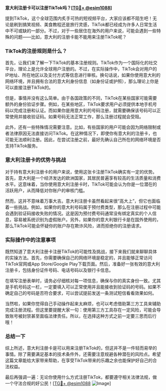 **意大利注册卡可以注册TikTok吗？[[TG💪+ @esim1088](https://t.me/s/esim1088)]**

提到TikTok，这个全球范围内炙手可热的短视频平台，大家应该都不陌生吧！无论是刷到搞笑视频、美食教程还是旅行灵感，TikTok都已经成为许多人日常生活中不可或缺的一部分。不过，对于一些居住在海外的用户来说，可能会遇到一些特殊的问题——比如，意大利的注册卡能不能用来注册TikTok呢？

### TikTok的注册规则是什么？

首先，让我们来了解一下TikTok的基本注册规则。TikTok作为一个国际化的社交平台，理论上是允许全球用户注册的。不过，在实际操作中，TikTok会对用户的IP地址、所在地区以及支付方式等信息进行审核。换句话说，如果你使用意大利的网络环境，并且拥有合法的意大利身份信息（如身份证或护照），那么理论上你是可以直接注册TikTok的。

但是，事情并没有这么简单。由于各国政策的不同，TikTok在某些国家可能需要额外的身份验证步骤。例如，在某些地区，TikTok要求用户必须提供本地手机号码以完成注册和认证。而如果你是用意大利的号码注册，就需要确保该号码可以正常使用并接收验证码。如果号码无法正常工作，那么注册过程就会受阻。

此外，还有一些特殊情况需要注意。比如，有些国家的用户可能会因为网络限制或者法律原因无法直接访问TikTok。在这种情况下，即使你有意大利的注册卡，也可能无法顺利注册。因此，在尝试注册之前，最好先确认自己所在的网络环境是否支持TikTok服务。

### 意大利注册卡的优势与挑战

对于持有意大利注册卡的用户来说，使用这张卡注册TikTok确实有一定的优势。首先，意大利是一个经济发达的欧洲国家，其居民普遍享有较高的生活质量和消费水平。这意味着，当你使用意大利注册卡时，TikTok可能会认为你是一位潜在的活跃用户，从而降低对你账户的审核门槛。

然而，这并不意味着万事大吉。意大利注册卡虽然看起来很“高大上”，但它也面临着一些挑战。例如，如果你的意大利号码属于预付费类型，那么在注册过程中可能会遇到验证码接收失败的情况。这是因为预付费号码通常没有绑定真实的个人信息，容易被系统识别为虚假账户。另外，如果你的意大利银行卡是在国外使用的，那么TikTok可能会怀疑你的账户存在欺诈风险，进而拒绝你的注册请求。

### 实际操作中的注意事项

既然知道了意大利注册卡注册TikTok的可能性及挑战，接下来我们就来聊聊具体的实操方法。首先，你需要确保自己的网络环境是稳定的，并且能够正常访问TikTok官网或App Store/Google Play下载页面。然后，准备好一张有效的意大利注册卡，包括身份证件号码、电话号码以及银行卡信息。

在填写注册表单时，请务必仔细核对每一项信息，确保与你的真实身份一致。尤其是手机号码这一栏，一定要填入可以正常使用并且能接收到验证码的号码。如果不确定自己的号码是否符合要求，可以尝试提前发送一条测试短信看看效果如何。

当然啦，如果你觉得自己手动操作起来太麻烦，也可以考虑借助第三方工具来辅助完成注册流程。但这里要提醒大家一句：使用第三方工具存在一定风险，可能会导致账号被封禁甚至面临法律责任。所以，在选择这种方式之前一定要三思而后行哦！

### 总结一下

综上所述，意大利注册卡是可以用来注册TikTok的，但这并不是一件轻而易举的事情。除了需要满足基本的技术条件外，还需要注意规避各种潜在的风险点。希望这篇文章能给大家带来帮助，在享受TikTok带来的乐趣之余也能保护好自己的合法权益。

最后再强调一遍：无论你使用什么方式注册TikTok，都要遵守相关法律法规，做一个守法合规的好公民！[[TG💪+ @esim1088](https://t.me/s/esim1088) ![Image](https://i.postimg.cc/4NQfJmqS/Snipaste-2025-05-13-00-14-12.png)]